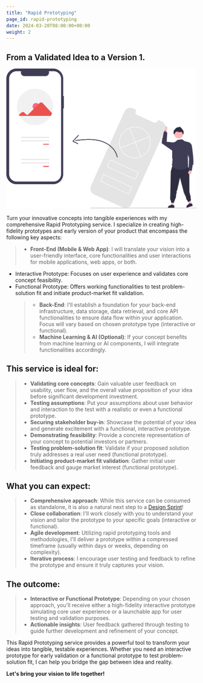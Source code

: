 ```yaml
---
title: "Rapid Prototyping"
page_id: rapid-prototyping
date: 2024-03-20T08:00:00+00:00
weight: 2
---
```


## From a Validated Idea to a Version 1.

![Rapid Prototyping](/images/illustrations/undraw_design_process_re_0dhf.svg)

<!--more-->

Turn your innovative concepts into tangible experiences with my comprehensive Rapid Prototyping service. I specialize in creating high-fidelity prototypes and early version of your product that encompass the following key aspects:

> - **Front-End (Mobile & Web App)**: I will translate your vision into a user-friendly interface, core functionalities and user interactions for mobile applications, web apps, or both.

- Interactive Prototype: Focuses on user experience and validates core concept feasibility.
- Functional Prototype: Offers working functionalities to test problem-solution fit and initiate product-market fit validation.
  > - **Back-End**: I'll establish a foundation for your back-end infrastructure, data storage, data retrieval, and core API functionalities to ensure data flow within your application. Focus will vary based on chosen prototype type (interactive or functional).
  > - **Machine Learning & AI (Optional)**: If your concept benefits from machine learning or AI components, I will integrate functionalities accordingly.

## This service is ideal for:

> - **Validating core concepts**: Gain valuable user feedback on usability, user flow, and the overall value proposition of your idea before significant development investment.
> - **Testing assumptions**: Put your assumptions about user behavior and interaction to the test with a realistic or even a functional prototype.
> - **Securing stakeholder buy-in**: Showcase the potential of your idea and generate excitement with a functional, interactive prototype.
> - **Demonstrating feasibility**: Provide a concrete representation of your concept to potential investors or partners.
> - **Testing problem-solution fit**: Validate if your proposed solution truly addresses a real user need (functional prototype).
> - **Initiating product-market fit validation**: Gather initial user feedback and gauge market interest (functional prototype).

## What you can expect:

> - **Comprehensive approach**: While this service can be consumed as standalone, it is also a natural next step to a [Design Sprint](/services/design-sprint)!
> - **Close collaboration**: I'll work closely with you to understand your vision and tailor the prototype to your specific goals (interactive or functional).
> - **Agile development**: Utilizing rapid prototyping tools and methodologies, I'll deliver a prototype within a compressed timeframe (usually within days or weeks, depending on complexity).
> - **Iterative process**: I encourage user testing and feedback to refine the prototype and ensure it truly captures your vision.

## The outcome:

> - **Interactive or Functional Prototype**: Depending on your chosen approach, you'll receive either a high-fidelity interactive prototype simulating core user experience or a launchable app for user testing and validation purposes.
> - **Actionable insights**: User feedback gathered through testing to guide further development and refinement of your concept.

This Rapid Prototyping service provides a powerful tool to transform your ideas into tangible, testable experiences. Whether you need an interactive prototype for early validation or a functional prototype to test problem-solution fit, I can help you bridge the gap between idea and reality.

**Let's bring your vision to life together!**
